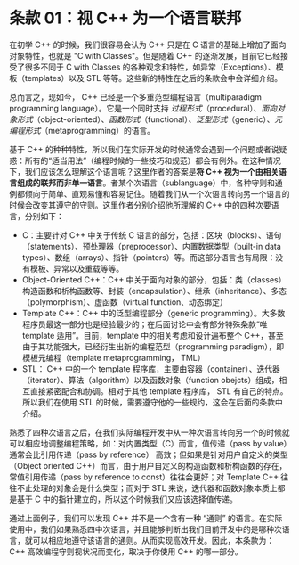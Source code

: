 # 条款 01：视 C++ 为一个语言联邦

在初学 C++ 的时候，我们很容易会认为 C++ 只是在 C 语言的基础上增加了面向对象特性，也就是 "C with Classes"。但是随着 C++ 的逐渐发展，目前它已经接受了很多不同于 C with Classes 的各种观念和特性，如异常（Exceptions）、模板（templates）以及 STL 等等。这些新的特性在之后的条款会中会详细介绍。

总而言之，现如今， C++ 已经是一个多重范型编程语言（multiparadigm programming language）。它是一个同时支持 *过程形式*（procedural）、*面向对象形式*（object-oriented）、*函数形式*（functional）、*泛型形式*（generic）、*元编程形式*（metaprogramming）的语言。

基于 C++ 的种种特性，所以我们在实际开发的时候通常会遇到一个问题或者说疑惑：所有的“适当用法”（编程时候的一些技巧和规范）都会有例外。在这种情况下，我们应该怎么理解这个语言呢？这里作者的答案是**将 C++ 视为一个由相关语言组成的联邦而非单一语言**。者某个次语言（sublanguage）中，各种守则和通例都倾向于简单、直观易懂和容易记住。随着我们从一个次语言转向另一个语言的时候会改变其遵守的守则。这里作者分别介绍他所理解的 C++ 中的四种次要语言，分别如下：

* C：主要针对 C++ 中关于传统 C 语言的部分，包括：区块（blocks）、语句（statements）、预处理器（preprocessor）、内置数据类型（built-in data types）、数组（arrays）、指针（pointers）等。而这部分语言也有局限：没有模板、异常以及重载等等。
* Object-Oriented C++：C++ 中关于面向对象的部分，包括：类（classes）构造函数和析构函数等、封装（encapsulation）、继承（inheritance）、多态（polymorphism）、虚函数（virtual function、动态绑定）
* Template C++：C++ 中的泛型编程部分（generic programming）。大多数程序员最这一部分也是经验最少的；在后面讨论中会有部分特殊条款“唯 template 适用”。目前，template 中的相关考虑和设计遍布整个 C++，甚至由于其功能强大，已经衍生出新的编程范型（programming paradigm），即模板元编程（template metaprogramming， TML）
* STL： C++ 中的一个 template 程序库，主要由容器（container）、迭代器（iterator）、算法（algorithm）以及函数对象（function obejcts）组成，相互直接紧密配合和协调。相对于其他 template 程序库， STL 有自己的特点。所以我们在使用 STL 的时候，需要遵守他的一些规约，这会在后面的条款中介绍。

熟悉了四种次语言之后，在我们实际编程开发中从一种次语言转向另一个的时候就可以相应地调整编程策略，如：对内置类型（C）而言，值传递（pass by value）通常会比引用传递（pass by reference） 高效；但如果是针对用户自定义的类型（Object oriented C++）而言，由于用户自定义的构造函数和析构函数的存在，常值引用传递（pass by reference to const）往往会更好；对 Template C++ 往往不止处理的对象会是什么类型；而对于 STL 来说，迭代器和函数对象本质上都是基于 C 中的指针建立的，所以这个时候我们又应该选择值传递。

通过上面例子，我们可以发现 C++ 并不是一个含有一种 “通则” 的语言。在实际使用中，我们如果熟悉四中次语言，并且能够判断出我们目前开发中的是哪种次语言，就可以相应地遵守该语言的通则。从而实现高效开发。因此，本条款为： C++ 高效编程守则视状况而变化，取决于你使用 C++ 的哪一部分。
